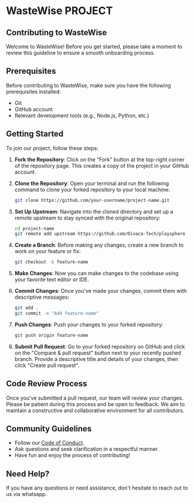 # WasteWise PROJECT
## Contributing to WasteWise

Welcome to WasteWise! Before you get started, please take a moment to review this guideline to ensure a smooth onboarding process.

## Prerequisites

Before contributing to WasteWise, make sure you have the following prerequisites installed:

- Git
- GitHub account
- Relevant development tools (e.g., Node.js, Python, etc.)

## Getting Started

To join our project, follow these steps:

1. **Fork the Repository**: Click on the "Fork" button at the top-right corner of the repository page. This creates a copy of the project in your GitHub account.

2. **Clone the Repository**: Open your terminal and run the following command to clone your forked repository to your local machine:
   ```bash
   git clone https://github.com/your-username/project-name.git
   ```

3. **Set Up Upstream**: Navigate into the cloned directory and set up a remote upstream to stay synced with the original repository:
   ```bash
   cd project-name
   git remote add upstream https://github.com/Divaca-Tech/playsphere
   ```

4. **Create a Branch**: Before making any changes, create a new branch to work on your feature or fix:
   ```bash
   git checkout -b feature-name
   ```

5. **Make Changes**: Now you can make changes to the codebase using your favorite text editor or IDE.

6. **Commit Changes**: Once you've made your changes, commit them with descriptive messages:
   ```bash
   git add .
   git commit -m "Add feature-name"
   ```

7. **Push Changes**: Push your changes to your forked repository:
   ```bash
   git push origin feature-name
   ```

8. **Submit Pull Request**: Go to your forked repository on GitHub and click on the "Compare & pull request" button next to your recently pushed branch. Provide a descriptive title and details of your changes, then click "Create pull request".

## Code Review Process

Once you've submitted a pull request, our team will review your changes. Please be patient during this process and be open to feedback. We aim to maintain a constructive and collaborative environment for all contributors.

## Community Guidelines

- Follow our [Code of Conduct](CODE_OF_CONDUCT.md).
- Ask questions and seek clarification in a respectful manner.
- Have fun and enjoy the process of contributing!

## Need Help?

If you have any questions or need assistance, don't hesitate to reach out to us via whatsapp.